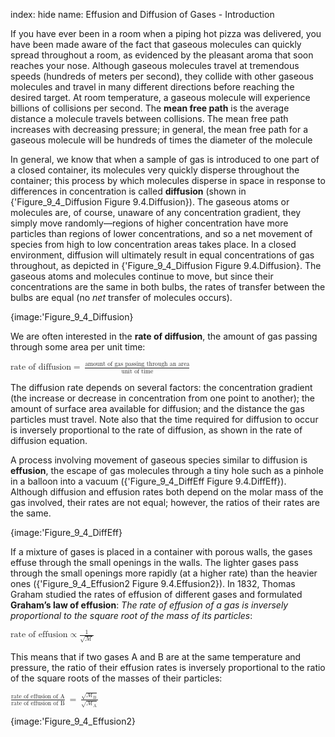 index: hide
name: Effusion and Diffusion of Gases - Introduction

If you have ever been in a room when a piping hot pizza was delivered, you have been made aware of the fact that gaseous molecules can quickly spread throughout a room, as evidenced by the pleasant aroma that soon reaches your nose. Although gaseous molecules travel at tremendous speeds (hundreds of meters per second), they collide with other gaseous molecules and travel in many different directions before reaching the desired target. At room temperature, a gaseous molecule will experience billions of collisions per second. The  **mean free path** is the average distance a molecule travels between collisions. The mean free path increases with decreasing pressure; in general, the mean free path for a gaseous molecule will be hundreds of times the diameter of the molecule

In general, we know that when a sample of gas is introduced to one part of a closed container, its molecules very quickly disperse throughout the container; this process by which molecules disperse in space in response to differences in concentration is called  **diffusion** (shown in {'Figure_9_4_Diffusion Figure 9.4.Diffusion}). The gaseous atoms or molecules are, of course, unaware of any concentration gradient, they simply move randomly—regions of higher concentration have more particles than regions of lower concentrations, and so a net movement of species from high to low concentration areas takes place. In a closed environment, diffusion will ultimately result in equal concentrations of gas throughout, as depicted in {'Figure_9_4_Diffusion Figure 9.4.Diffusion}. The gaseous atoms and molecules continue to move, but since their concentrations are the same in both bulbs, the rates of transfer between the bulbs are equal (no  *net* transfer of molecules occurs).


{image:'Figure_9_4_Diffusion}
        

We are often interested in the  **rate of diffusion**, the amount of gas passing through some area per unit time:

<math xmlns:q="http://cnx.rice.edu/qml/1.0" xmlns:m="http://www.w3.org/1998/Math/MathML" xmlns:bib="http://bibtexml.sf.net/" xmlns:md="http://cnx.rice.edu/mdml" xmlns="http://cnx.rice.edu/cnxml"><mrow><mtext>rate of diffusion</mtext><mo>=</mo><mspace width="0.2em"/><mfrac><mrow><mtext>amount of gas passing through an area</mtext></mrow><mrow><mtext>unit of time</mtext></mrow></mfrac></mrow></math>

The diffusion rate depends on several factors: the concentration gradient (the increase or decrease in concentration from one point to another); the amount of surface area available for diffusion; and the distance the gas particles must travel. Note also that the time required for diffusion to occur is inversely proportional to the rate of diffusion, as shown in the rate of diffusion equation.

A process involving movement of gaseous species similar to diffusion is  **effusion**, the escape of gas molecules through a tiny hole such as a pinhole in a balloon into a vacuum ({'Figure_9_4_DiffEff Figure 9.4.DiffEff}). Although diffusion and effusion rates both depend on the molar mass of the gas involved, their rates are not equal; however, the ratios of their rates are the same.


{image:'Figure_9_4_DiffEff}
        

If a mixture of gases is placed in a container with porous walls, the gases effuse through the small openings in the walls. The lighter gases pass through the small openings more rapidly (at a higher rate) than the heavier ones ({'Figure_9_4_Effusion2 Figure 9.4.Effusion2}). In 1832, Thomas Graham studied the rates of effusion of different gases and formulated  **Graham’s law of effusion**:  *The rate of effusion of a gas is inversely proportional to the square root of the mass of its particles*:

<math xmlns:q="http://cnx.rice.edu/qml/1.0" xmlns:m="http://www.w3.org/1998/Math/MathML" xmlns:bib="http://bibtexml.sf.net/" xmlns:md="http://cnx.rice.edu/mdml" xmlns="http://cnx.rice.edu/cnxml"><mrow><mtext>rate of effusion</mtext><mo>∝</mo><mfrac><mn>1</mn><mrow><msqrt><mtext>ℳ</mtext></msqrt></mrow></mfrac></mrow></math>

This means that if two gases A and B are at the same temperature and pressure, the ratio of their effusion rates is inversely proportional to the ratio of the square roots of the masses of their particles:

<math xmlns:q="http://cnx.rice.edu/qml/1.0" xmlns:m="http://www.w3.org/1998/Math/MathML" xmlns:bib="http://bibtexml.sf.net/" xmlns:md="http://cnx.rice.edu/mdml" xmlns="http://cnx.rice.edu/cnxml"><mrow><mfrac><mrow><mtext>rate of effusion of A</mtext></mrow><mrow><mtext>rate of effusion of B</mtext></mrow></mfrac><mspace width="0.2em"/><mo>=</mo><mspace width="0.2em"/><mfrac><mrow><msqrt><mrow><msub><mtext>ℳ</mtext><mtext>B</mtext></msub></mrow></msqrt></mrow><mrow><msqrt><mrow><msub><mtext>ℳ</mtext><mtext>A</mtext></msub></mrow></msqrt></mrow></mfrac></mrow></math>


{image:'Figure_9_4_Effusion2}
        
